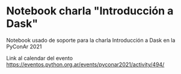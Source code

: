 # Notebook charla "Introducción a Dask"
Notebook usado de soporte para la charla Introducción a Dask en la PyConAr 2021

Link al calendar del evento https://eventos.python.org.ar/events/pyconar2021/activity/494/
